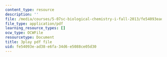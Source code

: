 ```yaml
---
content_type: resource
description: ''
file: /media/courses/5-07sc-biological-chemistry-i-fall-2013/fe54093ead38e6fa34d6e5088ce05d30_4BwB43Smu7o.pdf
file_type: application/pdf
learning_resource_types: []
ocw_type: OCWFile
resourcetype: Document
title: 3play pdf file
uid: fe54093e-ad38-e6fa-34d6-e5088ce05d30
---
```

